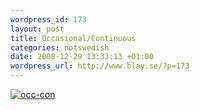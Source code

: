 ```yaml
--- 
wordpress_id: 173 
layout: post
title: Occasional/Continuous 
categories: notswedish
date: 2008-12-29 13:33:13 +01:00 
wordpress_url: http://www.blay.se/?p=173 
---
```


[![occ-con](http://www.blay.se/wp-content/uploads/2008/12/gar-till-medium-post.png "occ-con")](http://www.consumingexperience.com/2007/06/5-principles-for-web-20-success-jyri.html) 